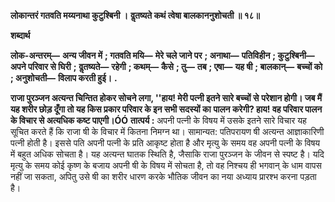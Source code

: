 **लोकान्तरं गतवति मय्यनाथा कुटुश्बिनी ।** **वॢतष्यते कथं त्वेषा बालकाननुशोचती ॥ १८॥** 

**शब्दार्थ** 

**लोक-अन्तरम्—** **अन्य जीवन में** **; गतवति मयि—** **मेरे चले जाने पर** **; अनाथा—** **पतिविहीन** **; कुटुश्बिनी—** **अपने परिवार से घिरी** **;** **वॢतष्यते—** **रहेगी** **; कथम्—** **कैसे** **; तु—** **तब** **; एषा—** **यह षी** **; बालकान्—** **बच्चों को** **; अनुशोचती—** **विलाप करती हुई।** **.** 

**राजा पुरञ्जन अत्यन्त चिन्तित होकर सोचने लगा, ''हाय! मेरी पत्नी इतने सारे बच्चों से** **परेशान होगी। जब मैं यह शरीर छोड़ दूँगा तो यह किस प्रकार परिवार के इन सभी सदस्यों का** **पालन करेगी? हाय! वह परिवार पालन के विचार से अत्यधिक कष्ट पाएगी।ÓÓ** **तात्पर्य :** अपनी पत्नी के विषय में उसके इतने सारे विचार यह सूचित करते हैं कि राजा षी के विचार में कितना निमग्न था। सामान्यत: पतिपरायण षी अत्यन्त आज्ञाकारिणी पत्नी होती है। इससे पति अपनी पत्नी के प्रति आकृष्ट होता है और मृत्यु के समय वह अपनी पत्नी के विषय में बहुत अधिक सोचता है। यह अत्यन्त घातक स्थिति है, जैसाकि राजा पुरञ्जन के जीवन से स्पष्ट है। यदि मृत्यु के समय कोई कृष्ण के बजाय अपनी षी के विषय में सोचता है, तो वह निश्चय ही भगवान् के धाम वापस नहीं जा सकता, अपितु उसे षी का शरीर धारण करके भौतिक जीवन का नया अध्याय प्रारश्भ करना पड़ता है।  